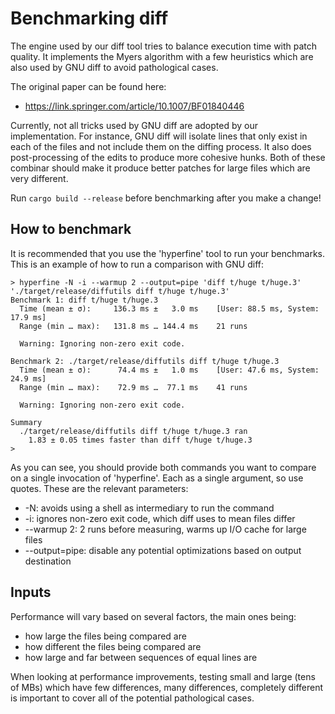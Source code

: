# Benchmarking diff

The engine used by our diff tool tries to balance execution time with patch
quality. It implements the Myers algorithm with a few heuristics which are also
used by GNU diff to avoid pathological cases.

The original paper can be found here:
- https://link.springer.com/article/10.1007/BF01840446

Currently, not all tricks used by GNU diff are adopted by our implementation.
For instance, GNU diff will isolate lines that only exist in each of the files
and not include them on the diffing process. It also does post-processing of the
edits to produce more cohesive hunks. Both of these combinar should make it
produce better patches for large files which are very different.

Run `cargo build --release` before benchmarking after you make a change!

## How to benchmark

It is recommended that you use the 'hyperfine' tool to run your benchmarks. This
is an example of how to run a comparison with GNU diff:

```
> hyperfine -N -i --warmup 2 --output=pipe 'diff t/huge t/huge.3'
'./target/release/diffutils diff t/huge t/huge.3'
Benchmark 1: diff t/huge t/huge.3
  Time (mean ± σ):     136.3 ms ±   3.0 ms    [User: 88.5 ms, System: 17.9 ms]
  Range (min … max):   131.8 ms … 144.4 ms    21 runs

  Warning: Ignoring non-zero exit code.

Benchmark 2: ./target/release/diffutils diff t/huge t/huge.3
  Time (mean ± σ):      74.4 ms ±   1.0 ms    [User: 47.6 ms, System: 24.9 ms]
  Range (min … max):    72.9 ms …  77.1 ms    41 runs

  Warning: Ignoring non-zero exit code.

Summary
  ./target/release/diffutils diff t/huge t/huge.3 ran
    1.83 ± 0.05 times faster than diff t/huge t/huge.3
>
```

As you can see, you should provide both commands you want to compare on a single
invocation of 'hyperfine'. Each as a single argument, so use quotes. These are
the relevant parameters:

- -N: avoids using a shell as intermediary to run the command
- -i: ignores non-zero exit code, which diff uses to mean files differ
- --warmup 2: 2 runs before measuring, warms up I/O cache for large files
- --output=pipe: disable any potential optimizations based on output destination

## Inputs

Performance will vary based on several factors, the main ones being:

- how large the files being compared are
- how different the files being compared are
- how large and far between sequences of equal lines are

When looking at performance improvements, testing small and large (tens of MBs)
which have few differences, many differences, completely different is important
to cover all of the potential pathological cases.
